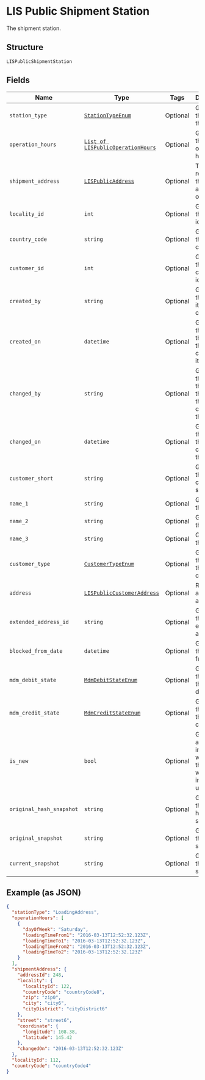 
# LIS Public Shipment Station

The shipment station.

## Structure

`LISPublicShipmentStation`

## Fields

| Name | Type | Tags | Description |
|  --- | --- | --- | --- |
| `station_type` | [`StationTypeEnum`](../../doc/models/station-type-enum.md) | Optional | Gets or sets the type of the station. |
| `operation_hours` | [`List of LISPublicOperationHours`](../../doc/models/lis-public-operation-hours.md) | Optional | Gets or sets the operation hours. |
| `shipment_address` | [`LISPublicAddress`](../../doc/models/lis-public-address.md) | Optional | This class represents the public address object. |
| `locality_id` | `int` | Optional | Gets or sets the locality id. |
| `country_code` | `string` | Optional | Gets or sets the country code. |
| `customer_id` | `int` | Optional | Gets or sets the customer id. |
| `created_by` | `string` | Optional | Gets or sets the date the item was created. |
| `created_on` | `datetime` | Optional | Gets or sets the name of the user that created this item. |
| `changed_by` | `string` | Optional | Gets or sets the name of the user that made the last change to this item. |
| `changed_on` | `datetime` | Optional | Gets or sets the date of the last change to this item. |
| `customer_short` | `string` | Optional | Gets or sets the customer short. |
| `name_1` | `string` | Optional | Gets or sets the name1. |
| `name_2` | `string` | Optional | Gets or sets the name2. |
| `name_3` | `string` | Optional | Gets or sets the name3. |
| `customer_type` | [`CustomerTypeEnum`](../../doc/models/customer-type-enum.md) | Optional | Gets or sets the type of the customer. |
| `address` | [`LISPublicCustomerAddress`](../../doc/models/lis-public-customer-address.md) | Optional | Represents a customer address. |
| `extended_address_id` | `string` | Optional | Gets or sets the extended address id. |
| `blocked_from_date` | `datetime` | Optional | Gets or sets the blocked from date. |
| `mdm_debit_state` | [`MdmDebitStateEnum`](../../doc/models/mdm-debit-state-enum.md) | Optional | Gets or sets the state of the MDM debit. |
| `mdm_credit_state` | [`MdmCreditStateEnum`](../../doc/models/mdm-credit-state-enum.md) | Optional | Gets or sets the state of the MDM credit. |
| `is_new` | `bool` | Optional | Gets or sets a value indicating whether this entity will be inserted or updated. |
| `original_hash_snapshot` | `string` | Optional | Gets or sets the original hash snapshot. |
| `original_snapshot` | `string` | Optional | Gets or sets the original snapshot. |
| `current_snapshot` | `string` | Optional | Gets or sets the current snapshot. |

## Example (as JSON)

```json
{
  "stationType": "LoadingAddress",
  "operationHours": [
    {
      "dayOfWeek": "Saturday",
      "loadingTimeFrom1": "2016-03-13T12:52:32.123Z",
      "loadingTimeTo1": "2016-03-13T12:52:32.123Z",
      "loadingTimeFrom2": "2016-03-13T12:52:32.123Z",
      "loadingTimeTo2": "2016-03-13T12:52:32.123Z"
    }
  ],
  "shipmentAddress": {
    "addressId": 248,
    "locality": {
      "localityId": 122,
      "countryCode": "countryCode8",
      "zip": "zip0",
      "city": "city6",
      "cityDistrict": "cityDistrict6"
    },
    "street": "street6",
    "coordinate": {
      "longitude": 108.38,
      "latitude": 145.42
    },
    "changedOn": "2016-03-13T12:52:32.123Z"
  },
  "localityId": 112,
  "countryCode": "countryCode4"
}
```

